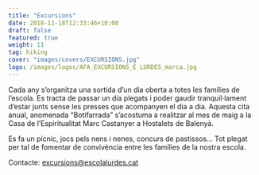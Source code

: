 ```yaml
---
title: "Excursions"
date: 2018-11-18T12:33:46+10:00
draft: false
featured: true
weight: 11
tag: hiking
cover: "images/covers/EXCURSIONS.jpg"
logo: /images/logos/AFA_EXCURSIONS_E LURDES_marca.jpg
---
```


Cada any s’organitza una sortida d’un dia oberta a totes les famílies de l’escola. Es tracta de passar un dia plegats i poder gaudir tranquil·lament d’estar junts sense les presses que acompanyen el dia a dia. Aquesta cita anual, anomenada “Botifarrada” s’acostuma a realitzar al mes de maig a la Casa de l’Espiritualitat Marc Castanyer a Hostalets de Balenyà.

Es fa un pícnic, jocs pels nens i nenes, concurs de pastissos… Tot plegat per tal de fomentar de convivència entre les famílies de la nostra escola.

Contacte: [excursions@escolalurdes.cat](mailto:excursions@escolalurdes.cat)